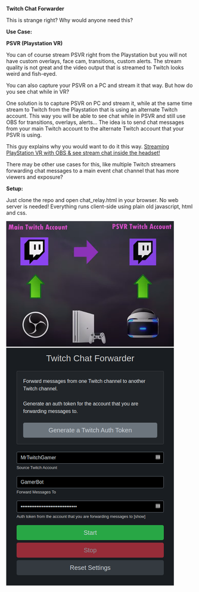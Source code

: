 **Twitch Chat Forwarder**

This is strange right? Why would anyone need this?

**Use Case:**

**PSVR (Playstation VR)**

You can of course stream PSVR right from the Playstation but you will not have custom overlays, face cam, transitions, custom alerts. The stream quality is not great and the video output that is streamed to Twitch looks weird and fish-eyed. 

You can also capture your PSVR on a PC and stream it that way. But how do you see chat while in VR?

One solution is to capture PSVR on PC and stream it, while at the same time stream to Twitch from the Playstation that is using an alternate Twitch account. This way you will be able to see chat while in PSVR and still use OBS for transitions, overlays, alerts... The idea is to send chat messages from your main Twitch account to the alternate Twitch account that your PSVR is using. 

This guy explains why you would want to do it this way. [Streaming PlayStation VR with OBS & see stream chat inside the headset!](https://www.youtube.com/watch?v=cdseyPx7LSI)

There may be other use cases for this, like multiple Twitch streamers forwarding chat messages to a main event chat channel that has more viewers and exposure?  

**Setup:**

Just clone the repo and open chat_relay.html in your browser. No web server is needed! Everything runs client-side using plain old javascript, html and css.

![Screenshot](https://raw.githubusercontent.com/teklynk/twitch_chat_forwarder/master/Screenshot%20from%202021-03-30%2021-37-05.png)
![Screenshot](https://raw.githubusercontent.com/teklynk/twitch_chat_forwarder/master/Screenshot%20from%202021-03-30%2022-22-28.png)
